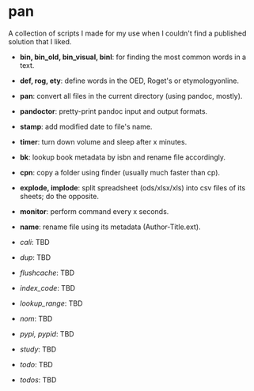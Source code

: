 # pan
A collection of scripts I made for my use when I couldn't find a published solution that I liked.

- **bin, bin_old,  bin_visual, binl**: for finding the most common words in a text.
- **def, rog, ety**: define words in the OED, Roget's or etymologyonline.
- **pan**: convert all files in the current directory (using pandoc, mostly).
- **pandoctor**: pretty-print pandoc input and output formats.
- **stamp**: add modified date to file's name.
- **timer**: turn down volume and sleep after x minutes.
- **bk**: lookup book metadata by isbn and rename file accordingly.
- **cpn**: copy a folder using finder (usually much faster than cp).
- **explode, implode**: split spreadsheet (ods/xlsx/xls) into csv files of its sheets; do the opposite.
- **monitor**: perform command every x seconds.
- **name**: rename file using its metadata (Author-Title.ext).

- *cali*: TBD
- *dup*: TBD
- *flushcache*: TBD
- *index_code*: TBD
- *lookup_range*: TBD
- *nom*: TBD
- *pypi, pypid*: TBD
- *study*: TBD
- *todo*: TBD
- *todos*: TBD
